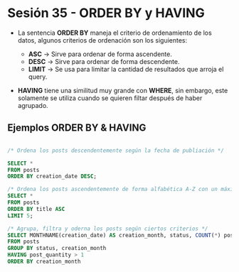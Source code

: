# Sesión 35 - ORDER BY y HAVING

* La sentencia **ORDER BY** maneja el criterio de ordenamiento de los datos, algunos criterios de ordenación son los siguientes:

    * **ASC** &rarr; Sirve para ordenar de forma ascendente.
    * **DESC** &rarr; Sirve para ordenar de forma descendente.
    * **LIMIT** &rarr; Se usa para limitar la cantidad de resultados que arroja el query.

* **HAVING** tiene una similitud muy grande con **WHERE**, sin embargo, este solamente se utiliza cuando se quieren filtar después de haber agrupado.

## Ejemplos ORDER BY & HAVING

```sql

/* Ordena los posts descendentemente según la fecha de publiación */

SELECT *
FROM posts
ORDER BY creation_date DESC;

/* Ordena los posts ascendentemente de forma alfabética A-Z con un máximo de 5 registros */
SELECT *
FROM posts
ORDER BY title ASC
LIMIT 5;

/* Agrupa, filtra y oderna los posts según ciertos criterios */
SELECT MONTHNAME(creation_date) AS creation_month, status, COUNT(*) post_quantity
FROM posts
GROUP BY status, creation_month
HAVING post_quantity > 1
ORDER BY creation_month

```
